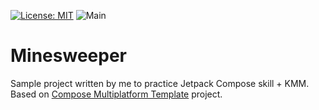 [![License: MIT](https://img.shields.io/badge/License-MIT-yellow.svg)](https://opensource.org/licenses/MIT)
![Main](https://github.com/dzkoirn/MineSweeper/actions/workflows/main-push.yaml/badge.svg)

# Minesweeper

Sample project written by me to practice Jetpack Compose skill + KMM. Based on [Compose Multiplatform Template](https://github.com/JetBrains/compose-multiplatform-template) project.
